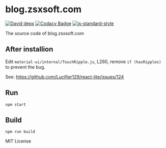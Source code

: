 blog.zsxsoft.com
=================================================
[![David deps](https://david-dm.org/zsxsoft/blog.zsxsoft.com.svg)](https://david-dm.org/zsxsoft/blog.zsxsoft.com)
[![Codacy Badge](https://api.codacy.com/project/badge/grade/abcf2f6174b740178a57bfa3ef082cf9)](https://www.codacy.com/app/zsxsoft/blog-zsxsoft-com)
[![js-standard-style](https://img.shields.io/badge/code%20style-standard-brightgreen.svg)](http://standardjs.com)

The source code of blog.zsxsoft.com

## After installion
Edit ``material-ui/internal/TouchRipple.js``, L260, remove ``if (hasRipples)`` to prevent the bug.

See: https://github.com/Lucifier129/react-lite/issues/124

## Run
``npm start``

## Build
``npm run build``

MIT License

